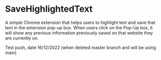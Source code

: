 # SaveHighlightedText
A simple Chrome extension that helps users to highlight text and save that text in the extension pop-up box. When users click on the Pop-Up box, it will show any previous information previously saved on that website they are currently on.

Test push, date 16/12/2022 (when deleted master branch and will be using main)